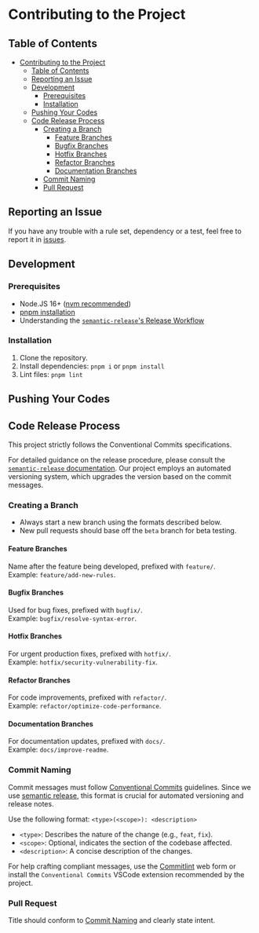 # Contributing to the Project

## Table of Contents
- [Contributing to the Project](#contributing-to-the-project)
  - [Table of Contents](#table-of-contents)
  - [Reporting an Issue](#reporting-an-issue)
  - [Development](#development)
    - [Prerequisites](#prerequisites)
    - [Installation](#installation)
  - [Pushing Your Codes](#pushing-your-codes)
  - [Code Release Process](#code-release-process)
    - [Creating a Branch](#creating-a-branch)
      - [Feature Branches](#feature-branches)
      - [Bugfix Branches](#bugfix-branches)
      - [Hotfix Branches](#hotfix-branches)
      - [Refactor Branches](#refactor-branches)
      - [Documentation Branches](#documentation-branches)
    - [Commit Naming](#commit-naming)
    - [Pull Request](#pull-request)

## Reporting an Issue

If you have any trouble with a rule set, dependency or a test, feel free to
report it in [issues](https://github.com/useinsider/config/issues).

## Development

### Prerequisites

- Node.JS 16+ ([nvm recommended](https://github.com/nvm-sh/nvm#readme))
- [pnpm installation](https://pnpm.io/installation)
- Understanding the [`semantic-release`'s Release Workflow]

[`semantic-release`'s Release Workflow]: https://semantic-release.gitbook.io/semantic-release/recipes/release-workflow

### Installation

1. Clone the repository.
2. Install dependencies: `pnpm i` or `pnpm install`
3. Lint files: `pnpm lint`

## Pushing Your Codes

## Code Release Process

This project strictly follows the Conventional Commits specifications.

For detailed guidance on the release procedure, please consult the
[`semantic-release` documentation]. Our project employs an automated versioning
system, which upgrades the version based on the commit messages.


[`semantic-release` documentation]: https://semantic-release.gitbook.io/semantic-release/recipes/release-workflow/pre-releases

### Creating a Branch

- Always start a new branch using the formats described below.
- New pull requests should base off the `beta` branch for beta testing.

#### Feature Branches

Name after the feature being developed, prefixed with `feature/`.<br>
Example: `feature/add-new-rules`.

#### Bugfix Branches

Used for bug fixes, prefixed with `bugfix/`.<br>
Example: `bugfix/resolve-syntax-error`.

#### Hotfix Branches

For urgent production fixes, prefixed with `hotfix/`.<br>
Example: `hotfix/security-vulnerability-fix`.

#### Refactor Branches

For code improvements, prefixed with `refactor/`.<br>
Example: `refactor/optimize-code-performance`.

#### Documentation Branches

For documentation updates, prefixed with `docs/`.<br>
Example: `docs/improve-readme`.

### Commit Naming

Commit messages must follow [Conventional Commits] guidelines. Since we use
[semantic release], this format is crucial for automated versioning and release
notes.

Use the following format: `<type>(<scope>): <description>`
- `<type>`: Describes the nature of the change (e.g., `feat`, `fix`).
- `<scope>`: Optional, indicates the section of the codebase affected.
- `<description>`: A concise description of the changes.

For help crafting compliant messages, use the [Commitlint] web form or install
the `Conventional Commits` VSCode extension recommended by the project.

[Conventional Commits]: https://www.conventionalcommits.org/
[semantic release]: https://github.com/semantic-release/semantic-release
[Commitlint]: https://commitlint.io/

### Pull Request

Title should conform to [Commit Naming](#commit-naming) and clearly state intent.
